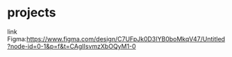 # projects
link Figma:https://www.figma.com/design/C7UFpJk0D3IYB0boMkqV47/Untitled?node-id=0-1&p=f&t=CAgIIsvmzXbOQyM1-0
